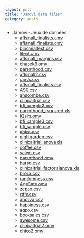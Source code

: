 ```yaml
---
layout: post
title: "Jamovi data files"
category: posts
---
```

<script async src="https://www.googletagmanager.com/gtag/js?id=UA-15159522-6"></script>
<script>
  window.dataLayer = window.dataLayer || [];
  function gtag(){dataLayer.push(arguments);}
  gtag('js', new Date());

  gtag('config', 'UA-15159522-6');
</script>


<script src="https://cdnjs.cloudflare.com/ajax/libs/mathjax/2.7.2/MathJax.js?config=TeX-MML-AM_CHTML"></script>

<html>
<head>
<meta http-equiv="Content-Type" content="text/html; charset=utf-8" />
<style>
.dcl__index-module__console--2YAI1, .dcl__index-module__editor--m_p4P {font-size: 15px !important; }
.lm_header .lm_tab .lm_title {font-size: 15px !important;}
.dcl__Button-module__extra-small--2toEt, .dcl__Button-module__small--1VJc5 {font-size: 15px;}
</style>
</head>
<body>



<ul class="listing">
   <li>Jamovi - Jeux de données</li>
   <li style="list-style-type:none;">
   <ul class="sublisting">

<li><a href="/jamovidatafiles/aflsmall_finalists.omv">aflsmall_finalists.omv
<li><a href="/jamovidatafiles/aflsmall_finalists.omv">aflsmall_finalists.omv
<li><a href="/jamovidatafiles/binomialtest.csv">binomialtest.csv
<li><a href="/jamovidatafiles/likert.omv">likert.omv
<li><a href="/jamovidatafiles/aflsmall_margins.csv">aflsmall_margins.csv
<li><a href="/jamovidatafiles/chapek9.omv"> chapek9.omv
<li><a href="/jamovidatafiles/parenthood.csv"> parenthood.csv
<li><a href="/jamovidatafiles/aflsmall2.csv"> aflsmall2.csv
<li><a href="/jamovidatafiles/cards.csv"> cards.csv
<li><a href="/jamovidatafiles/aflsmall_finalists.csv"> aflsmall_finalists.csv
<li><a href="/jamovidatafiles/ASQ.csv"> ASQ.csv
<li><a href="/jamovidatafiles/anscombe.csv"> anscombe.csv
<li><a href="/jamovidatafiles/clinicaltrial.csv"> clinicaltrial.csv
<li><a href="/jamovidatafiles/bfi_sample2.csv"> bfi_sample2.csv
<li><a href="/jamovidatafiles/parenthood_rsquared.xll"> parenthood_rsquared.xls
<li><a href="/jamovidatafiles/IQsim.omv"> IQsim.omv
<li><a href="/jamovidatafiles/bfi_sample3.csv"> bfi_sample3.csv
<li><a href="/jamovidatafiles/bfi_sample.csv"> bfi_sample.csv
<li><a href="/jamovidatafiles/chico.csv"> chico.csv
<li><a href="/jamovidatafiles/nightgarden.csv"> nightgarden.csv
<li><a href="/jamovidatafiles/clinicaltrial_anova.xls"> clinicaltrial_anova.xls
<li><a href="/jamovidatafiles/coffee.csv"> coffee.csv
<li><a href="/jamovidatafiles/salem.csv"> salem.csv
<li><a href="/jamovidatafiles/parenthood.omv"> parenthood.omv
<li><a href="/jamovidatafiles/harpo.csv"> harpo.csv
<li><a href="/jamovidatafiles/clinicaltrial_factorialanova.xls"> clinicaltrial_factorialanova.xls
<li><a href="/jamovidatafiles/broca.csv"> broca.csv
<li><a href="/jamovidatafiles/randomness.csv"> randomness.csv
<li><a href="/jamovidatafiles/AgeCats.omv"> AgeCats.omv
<li><a href="/jamovidatafiles/zeppo.csv"> zeppo.csv
<li><a href="/jamovidatafiles/rtfm.csv"> rtfm.csv
<li><a href="/jamovidatafiles/ancova.csv"> ancova.csv
<li><a href="/jamovidatafiles/happiness.csv"> happiness.csv
<li><a href="/jamovidatafiles/agpp.csv"> agpp.csv
<li><a href="/jamovidatafiles/booksales.csv"> booksales.csv
<li><a href="/jamovidatafiles/awesome.csv"> awesome.csv
<li><a href="/jamovidatafiles/clinicaltrial2.omv"> clinicaltrial2.omv
<li><a href="/jamovidatafiles/chico2.omv"> chico2.omv
 </ul>
   </li>
  </ul>
  
</body>
</html>